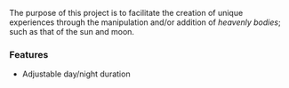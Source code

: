 

The purpose of this project is to facilitate the creation of unique experiences through the manipulation and/or addition of 
*heavenly bodies*; such as that of the sun and moon.

### Features

- Adjustable day/night duration

